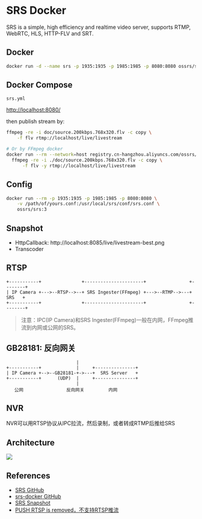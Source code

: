 # SRS Docker

SRS is a simple, high efficiency and realtime video server, supports RTMP, WebRTC, HLS, HTTP-FLV and SRT.

## Docker
```sh
docker run -d --name srs -p 1935:1935 -p 1985:1985 -p 8080:8080 ossrs/srs:3
```

## Docker Compose
`srs.yml`

[http://localhost:8080/](http://localhost:8080/)

then publish stream by:
```sh
ffmpeg -re -i doc/source.200kbps.768x320.flv -c copy \
    -f flv rtmp://localhost/live/livestream

# Or by FFmpeg docker
docker run --rm --network=host registry.cn-hangzhou.aliyuncs.com/ossrs/srs:encoder \
  ffmpeg -re -i ./doc/source.200kbps.768x320.flv -c copy \
      -f flv -y rtmp://localhost/live/livestream
```

## Config
```sh
docker run --rm -p 1935:1935 -p 1985:1985 -p 8080:8080 \
    -v /path/of/yours.conf:/usr/local/srs/conf/srs.conf \
    ossrs/srs:3
```

## Snapshot
- HttpCallback: http://localhost:8085/live/livestream-best.png
- Transcoder

## RTSP
```
+-----------+               +----------------------+                +--------+  
| IP Camera +--->--RTSP-->--+ SRS Ingester(FFmpeg) +--->--RTMP-->---+  SRS   +
+-----------+               +----------------------+                +--------+ 
```
>注意：IPC(IP Camera)和SRS Ingester(FFmpeg)一般在内网，FFmpeg推流到内网或公网的SRS。

## GB28181: 反向网关
```
                          |
+-----------+             |     +---------------+  
| IP Camera +-->--GB28181-+->---+  SRS Server   +
+-----------+      (UDP)  |     +---------------+ 
                          |
   公网                反向网关         内网
```

## NVR
NVR可以用RTSP协议从IPC拉流，然后录制，或者转成RTMP后推给SRS

## Architecture
![](https://camo.githubusercontent.com/ad9f099e7d5f2faaa0564d7e37feb5eaac8b90b133b1a8c4fba9159cab662966/68747470733a2f2f67697465652e636f6d2f77696e6c696e7669702f7372732d77696b692f7261772f6d61737465722f696d616765732f7372732d61726368332d302e706e67)

## References
- [SRS GitHub](https://github.com/ossrs/srs)
- [srs-docker GitHub](https://github.com/ossrs/srs-docker)
- [SRS Snapshot](https://github.com/ossrs/srs/wiki/v3_CN_Snapshot)
- [PUSH RTSP is removed，不支持RTSP推流](https://github.com/ossrs/srs/issues/2304)
